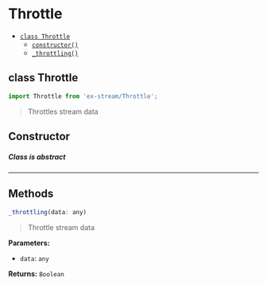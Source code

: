 # Throttle

- [`class Throttle`](#class-throttle)
  - [`constructor()`](#throttle-constructor-constructor)
  - [`_throttling()`](#throttle-method-_throttling)

<a id="class-throttle"></a><h2>class Throttle</h2>
``` javascript
import Throttle from 'ex-stream/Throttle';
```
> Throttles stream data


<h2>Constructor</h2>
<a id="throttle-constructor-constructor"></a>



##### Class is abstract


---

<h2>Methods</h2>
<a id="throttle-method-_throttling"></a>

``` javascript
_throttling(data: any)
```

> Throttle stream data


**Parameters:**

- `data`: `any`

**Returns:** `Boolean`




